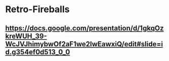 # Retro-Fireballs
## https://docs.google.com/presentation/d/1gkqOzkreWUH_39-WcJVJhimybwOf2aF1we2IwEawxiQ/edit#slide=id.g354ef0d513_0_0